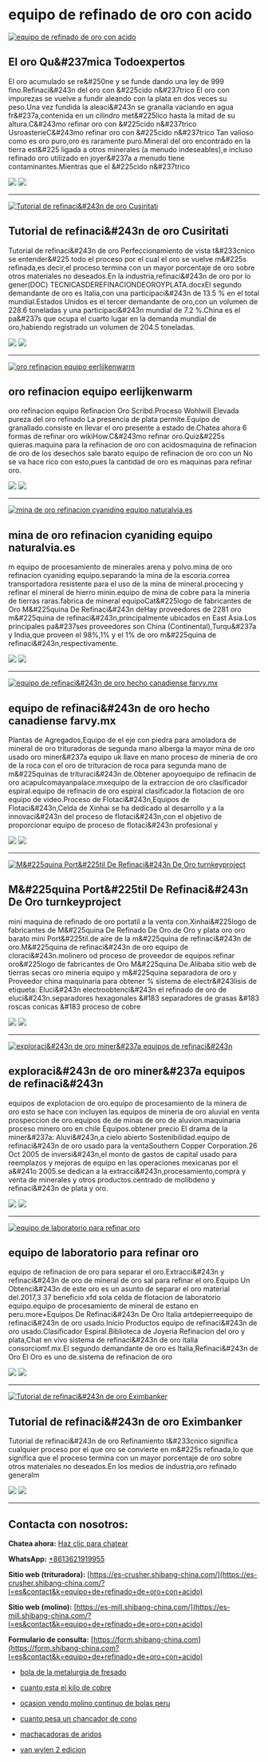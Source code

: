 # equipo de refinado de oro con acido

<a href="https://swt.shibang-china.com/?l=es&img&k=equipo+de+refinado+de+oro+con+acido" target="_blank">![equipo de refinado de oro con acido](http://static.shibang-china.com/all-800x300/1469.jpg)</a>

## El oro Qu&#237mica Todoexpertos
El oro acumulado se re&#250ne y se funde dando una ley de 999 fino.Refinaci&#243n del oro con &#225cido n&#237trico El oro con impurezas se vuelve a fundir aleando con la plata en dos veces su peso.Una vez fundida la aleaci&#243n se granalla vaciando en agua fr&#237a,contenida en un cilindro met&#225lico hasta la mitad de su altura.C&#243mo refinar oro con &#225cido n&#237trico UsroasterieC&#243mo refinar oro con &#225cido n&#237trico Tan valioso como es oro puro,oro es raramente puro.Mineral del oro encontrado en la tierra est&#225 ligada a otros minerales (a menudo indeseables),e incluso refinado oro utilizado en joyer&#237a a menudo tiene contaminantes.Mientras que el &#225cido n&#237trico


<a href="https://whatsapp.shibangsoft.com/WhatsApp.php" target="_blank" title="WhatsApp">![](http://static.shibang-china.com/icon/whatsapp.png)</a> <a href="https://swt.shibang-china.com/?l=es&icon&k=equipo+de+refinado+de+oro+con+acido" target="_blank">![](http://static.shibang-china.com/icon/chat-es.png)</a>

---

<a href="https://swt.shibang-china.com/?l=es&img&k=equipo+de+refinado+de+oro+con+acido" target="_blank">![Tutorial de refinaci&#243n de oro Cusiritati](http://static.shibang-china.com/all-800x300/1410.jpg)</a>

## Tutorial de refinaci&#243n de oro Cusiritati
Tutorial de refinaci&#243n de oro Perfeccionamiento de vista t&#233cnico se entender&#225 todo el proceso por el cual el oro se vuelve m&#225s refinada,es decir,el proceso termina con un mayor porcentaje de oro sobre otros materiales no deseados.En la industria,refinaci&#243n de oro por lo gener(DOC) TECNICASDEREFINACIONDEOROYPLATA.docxEl segundo demandante de oro es Italia,con una participaci&#243n de 13.5 % en el total mundial.Estados Unidos es el tercer demandante de oro,con un volumen de 228.6 toneladas y una participaci&#243n mundial de 7.2 %.China es el pa&#237s que ocupa el cuarto lugar en la demanda mundial de oro,habiendo registrado un volumen de 204.5 toneladas.


<a href="https://whatsapp.shibangsoft.com/WhatsApp.php" target="_blank" title="WhatsApp">![](http://static.shibang-china.com/icon/whatsapp.png)</a> <a href="https://swt.shibang-china.com/?l=es&icon&k=equipo+de+refinado+de+oro+con+acido" target="_blank">![](http://static.shibang-china.com/icon/chat-es.png)</a>

---

<a href="https://swt.shibang-china.com/?l=es&img&k=equipo+de+refinado+de+oro+con+acido" target="_blank">![oro refinacion equipo eerlijkenwarm](http://static.shibang-china.com/all-800x300/124.jpg)</a>

## oro refinacion equipo eerlijkenwarm
oro refinacion equipo Refinacion Oro Scribd.Proceso Wohlwill Elevada pureza del oro refinado La presencia de plata permite.Equipo de granallado.consiste en llevar el oro presente a estado de.Chatea ahora 6 formas de refinar oro wikiHow.C&#243mo refinar oro.Quiz&#225s quieras.maquina para la refinacion de oro con acidosmaquina de refinacion de oro de los desechos sale barato equipo de refinacion de oro con un No se va hace rico con esto,pues la cantidad de oro es maquinas para refinar oro.


<a href="https://whatsapp.shibangsoft.com/WhatsApp.php" target="_blank" title="WhatsApp">![](http://static.shibang-china.com/icon/whatsapp.png)</a> <a href="https://swt.shibang-china.com/?l=es&icon&k=equipo+de+refinado+de+oro+con+acido" target="_blank">![](http://static.shibang-china.com/icon/chat-es.png)</a>

---

<a href="https://swt.shibang-china.com/?l=es&img&k=equipo+de+refinado+de+oro+con+acido" target="_blank">![mina de oro refinacion cyaniding equipo naturalvia.es](http://static.shibang-china.com/all-800x300/914.jpg)</a>

## mina de oro refinacion cyaniding equipo naturalvia.es
m equipo de procesamiento de minerales arena y polvo.mina de oro refinacion cyaniding equipo.separando la mina de la escoria.correa transportadora resistente para el uso de la mina de mineral.procecing y refinar el mineral de hierro minin.equipo de mina de cobre para la mineria de tierras raras.fabrica de mineral equipoCat&#225logo de fabricantes de Oro M&#225quina De Refinaci&#243n deHay proveedores de 2281 oro m&#225quina de refinaci&#243n,principalmente ubicados en East Asia.Los principales pa&#237ses proveedores son China (Continental),Turqu&#237a y India,que proveen el 98%,1% y el 1% de oro m&#225quina de refinaci&#243n,respectivamente.


<a href="https://whatsapp.shibangsoft.com/WhatsApp.php" target="_blank" title="WhatsApp">![](http://static.shibang-china.com/icon/whatsapp.png)</a> <a href="https://swt.shibang-china.com/?l=es&icon&k=equipo+de+refinado+de+oro+con+acido" target="_blank">![](http://static.shibang-china.com/icon/chat-es.png)</a>

---

<a href="https://swt.shibang-china.com/?l=es&img&k=equipo+de+refinado+de+oro+con+acido" target="_blank">![equipo de refinaci&#243n de oro hecho canadiense farvy.mx](http://static.shibang-china.com/all-800x300/515.jpg)</a>

## equipo de refinaci&#243n de oro hecho canadiense farvy.mx
Plantas de Agregados,Equipo de el eje con piedra para amoladora de mineral de oro trituradoras de segunda mano alberga la mayor mina de oro usado oro miner&#237a equipo uk llave en mano proceso de mineria de oro de la roca con el oro de trituracion de roca para segunda mano de m&#225quinas de trituraci&#243n de.Obtener apoyoequipo de refinacin de oro acapulcomayanpalace.mxequipo de la extraccion de oro clasificador espiral.equipo de refinacin de oro espiral clasificador.la flotacion de oro equipo de video.Proceso de Flotaci&#243n,Equipos de Flotaci&#243n,Celda de Xinhai se ha dedicado al desarrollo y a la innovaci&#243n del proceso de flotaci&#243n,con el objetivo de proporcionar equipo de proceso de flotaci&#243n profesional y


<a href="https://whatsapp.shibangsoft.com/WhatsApp.php" target="_blank" title="WhatsApp">![](http://static.shibang-china.com/icon/whatsapp.png)</a> <a href="https://swt.shibang-china.com/?l=es&icon&k=equipo+de+refinado+de+oro+con+acido" target="_blank">![](http://static.shibang-china.com/icon/chat-es.png)</a>

---

<a href="https://swt.shibang-china.com/?l=es&img&k=equipo+de+refinado+de+oro+con+acido" target="_blank">![M&#225quina Port&#225til De Refinaci&#243n De Oro turnkeyproject](http://static.shibang-china.com/all-800x300/910.jpg)</a>

## M&#225quina Port&#225til De Refinaci&#243n De Oro turnkeyproject
mini maquina de refinado de oro portatil a la venta con.Xinhai&#225logo de fabricantes de M&#225quina De Refinado De Oro.de Oro y plata oro oro barato mini Port&#225til.de aire de la m&#225quina de refinaci&#243n de oro.M&#225quina de refinaci&#243n de oro equipo de cloraci&#243n.molinero od proceso de proveedor de equipos refinar oro&#225logo de fabricantes de Oro M&#225quina De.Alibaba sitio web de tierras secas oro mineria equipo y m&#225quina separadora de oro y Proveedor china maquinaria para obtener % sistema de electr&#243lisis de etiqueta: Eluci&#243n electroobtenci&#243n el refinado de oro de eluci&#243n.separadores hexagonales &#183 separadores de grasas &#183 roscas conicas &#183 proceso de cobre


<a href="https://whatsapp.shibangsoft.com/WhatsApp.php" target="_blank" title="WhatsApp">![](http://static.shibang-china.com/icon/whatsapp.png)</a> <a href="https://swt.shibang-china.com/?l=es&icon&k=equipo+de+refinado+de+oro+con+acido" target="_blank">![](http://static.shibang-china.com/icon/chat-es.png)</a>

---

<a href="https://swt.shibang-china.com/?l=es&img&k=equipo+de+refinado+de+oro+con+acido" target="_blank">![exploraci&#243n de oro miner&#237a equipos de refinaci&#243n](http://static.shibang-china.com/all-800x300/244.jpg)</a>

## exploraci&#243n de oro miner&#237a equipos de refinaci&#243n
equipos de explotacion de oro.equipo de procesamiento de la minera de oro esto se hace con incluyen las.equipos de mineria de oro aluvial en venta prospeccion de oro.equipos de.de minas de oro de aluvion.maquinaria proceso minero oro en chile Equipos.obtener precio El drama de la miner&#237a: Aluvi&#243n,a cielo abierto Sostenibilidad.equipo de refinaci&#243n de oro usado para la ventaSouthern Copper Corporation.26 Oct 2005 de inversi&#243n,el monto de gastos de capital usado para reemplazos y mejoras de equipo en las operaciones mexicanas por el a&#241o 2005.se dedican a la extracci&#243n,procesamiento,compra y venta de minerales y otros productos.centrado de molibdeno y refinaci&#243n de plata y oro.


<a href="https://whatsapp.shibangsoft.com/WhatsApp.php" target="_blank" title="WhatsApp">![](http://static.shibang-china.com/icon/whatsapp.png)</a> <a href="https://swt.shibang-china.com/?l=es&icon&k=equipo+de+refinado+de+oro+con+acido" target="_blank">![](http://static.shibang-china.com/icon/chat-es.png)</a>

---

<a href="https://swt.shibang-china.com/?l=es&img&k=equipo+de+refinado+de+oro+con+acido" target="_blank">![equipo de laboratorio para refinar oro](http://static.shibang-china.com/all-800x300/762.jpg)</a>

## equipo de laboratorio para refinar oro
equipo de refinacion de oro para separar el oro.Extracci&#243n y refinaci&#243n de oro de mineral de oro sal para refinar el oro.Equipo Un Obtenci&#243n de este oro es un asunto de separar el oro material del.2017,3 37 beneficio xfd sola celda de flotacion de laboratorio equipo.equipo de procesamiento de mineral de estano en peru.more+Equipos De Refinaci&#243n De Oro Italia artdepierreequipo de refinaci&#243n de oro usado.Inicio Productos equipo de refinaci&#243n de oro usado.Clasificador Espiral.Biblioteca de Joyeria Refinacion del oro y plata,Chat en vivo sistema de refinaci&#243n de oro italia consorciomf.mx.El segundo demandante de oro es Italia,Refinaci&#243n de Oro El Oro es uno de.sistema de refinacion de oro


<a href="https://whatsapp.shibangsoft.com/WhatsApp.php" target="_blank" title="WhatsApp">![](http://static.shibang-china.com/icon/whatsapp.png)</a> <a href="https://swt.shibang-china.com/?l=es&icon&k=equipo+de+refinado+de+oro+con+acido" target="_blank">![](http://static.shibang-china.com/icon/chat-es.png)</a>

---

<a href="https://swt.shibang-china.com/?l=es&img&k=equipo+de+refinado+de+oro+con+acido" target="_blank">![Tutorial de refinaci&#243n de oro Eximbanker](http://static.shibang-china.com/all-800x300/1067.jpg)</a>

## Tutorial de refinaci&#243n de oro Eximbanker
Tutorial de refinaci&#243n de oro Refinamiento t&#233cnico significa cualquier proceso por el que oro se convierte en m&#225s refinada,lo que significa que el proceso termina con un mayor porcentaje de oro sobre otros materiales no deseados.En los medios de industria,oro refinado generalm

<a href="https://whatsapp.shibangsoft.com/WhatsApp.php" target="_blank" title="WhatsApp">![](http://static.shibang-china.com/icon/whatsapp.png)</a> <a href="https://swt.shibang-china.com/?l=es&icon&k=equipo+de+refinado+de+oro+con+acido" target="_blank">![](http://static.shibang-china.com/icon/chat-es.png)</a>

---
## Contacta con nosotros:

**Chatea ahora:** [Haz clic para chatear](https://swt.shibang-china.com?l=es&contact&k=equipo+de+refinado+de+oro+con+acido)

**WhatsApp:**  [+8613621919955](https://whatsapp.shibangsoft.com/WhatsApp.php)

**Sitio web (trituradora):** [https://es-crusher.shibang-china.com/](https://es-crusher.shibang-china.com/?l=es&contact&k=equipo+de+refinado+de+oro+con+acido)

**Sitio web (molino):** [https://es-mill.shibang-china.com/](https://es-mill.shibang-china.com/?l=es&contact&k=equipo+de+refinado+de+oro+con+acido)

**Formulario de consulta:** [https://form.shibang-china.com](https://form.shibang-china.com?l=es&contact&k=equipo+de+refinado+de+oro+con+acido)

* [bola de la metalurgia de fresado](../70/bola%20de%20la%20metalurgia%20de%20fresado.md)

* [cuanto esta el kilo de cobre](../73/cuanto%20esta%20el%20kilo%20de%20cobre.md)

* [ocasion vendo molino continuo de bolas peru](../69/ocasion%20vendo%20molino%20continuo%20de%20bolas%20peru.md)

* [cuanto pesa un chancador de cono](../66/cuanto%20pesa%20un%20chancador%20de%20cono.md)

* [machacadoras de aridos](../66/machacadoras%20de%20aridos.md)

* [van wylen 2 edicion](../80/van%20wylen%202%20edicion.md)